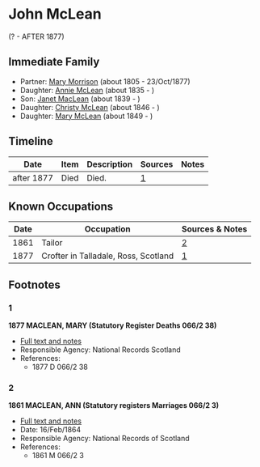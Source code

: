 ﻿---
layout: person
subject_key: i91397610
permalink: /people/i91397610
---

# John McLean
(? - AFTER 1877)

## Immediate Family

* Partner: [Mary Morrison](./@18316154@-mary-morrison-b1805-d1877-10-23.md) (about 1805 - 23/Oct/1877)
* Daughter: [Annie McLean](./@68658880@-annie-mclean-b1835-d.md) (about 1835 - )
* Son: [Janet MacLean](./@4850940@-janet-maclean-b1839-d.md) (about 1839 - )
* Daughter: [Christy McLean](./@62955988@-christy-mclean-b1846-d.md) (about 1846 - )
* Daughter: [Mary McLean](./@45920386@-mary-mclean-b1849-d.md) (about 1849 - )

## Timeline

Date | Item | Description | Sources | Notes
---|---|---|---|---
after 1877 | Died | Died. | [1](#1) | 

## Known Occupations

Date | Occupation | Sources & Notes
---|---|---
1861 | Tailor | [2](#2)
1877 | Crofter in Talladale, Ross, Scotland | [1](#1)

## Footnotes

### 1

**1877 MACLEAN, MARY (Statutory Register Deaths 066/2 38)**

* [Full text and notes](../sources/@42301818@-1877-maclean,-mary-statutory-register-deaths-066-2-38-.md)
* Responsible Agency: National Records Scotland
* References: 
  * 1877 D 066/2 38

### 2

**1861 MACLEAN, ANN (Statutory registers Marriages 066/2 3)**

* [Full text and notes](../sources/@25221376@-1861-maclean,-ann-statutory-registers-marriages-066-2-3-.md)
* Date: 16/Feb/1864
* Responsible Agency: National Records of Scotland
* References: 
  * 1861 M 066/2 3

